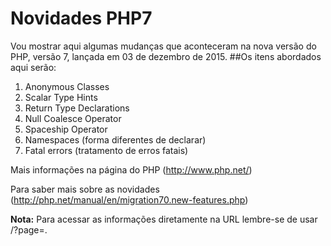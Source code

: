 # Novidades PHP7
Vou mostrar aqui algumas mudanças que aconteceram na nova versão do PHP, versão 7, lançada em 03 de dezembro de 2015. 
##Os itens abordados aqui serão:
1. Anonymous Classes
2. Scalar Type Hints
3. Return Type Declarations
4. Null Coalesce Operator
5. Spaceship Operator
6. Namespaces (forma diferentes de declarar)
7. Fatal errors (tratamento de erros fatais)

Mais informações na página do PHP (http://www.php.net/)

Para saber mais sobre as novidades (http://php.net/manual/en/migration70.new-features.php)

**Nota:** Para acessar as informações diretamente na URL lembre-se de usar /?page=<nome da pasta>.



